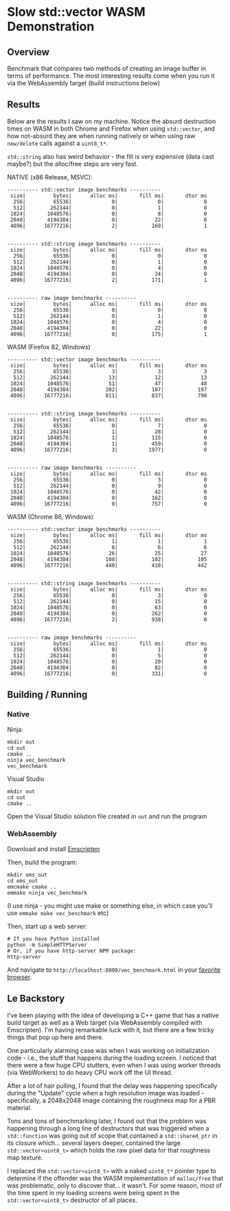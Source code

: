 # Slow std::vector WASM Demonstration

## Overview

Benchmark that compares two methods of creating an image buffer in terms of performance.
The most interesting results come when you run it via the WebAssembly target (build
instructions below)

## Results

Below are the results I saw on my machine. Notice the absurd destruction times on WASM
in both Chrome and Firefox when using `std::vector`, and how not-absurd they are when
running natively or when using raw `new/delete` calls against a `uint8_t*`.

`std::string` also has weird behavior - the fill is very expensive (data cast maybe?) but
the alloc/free steps are very fast.

NATIVE (x86 Release, MSVC):
```
---------- std::vector image benchmarks ----------
 size|         bytes|      alloc ms|       fill ms|       dtor ms
  256|         65536|             0|             0|             0
  512|        262144|             0|             1|             0
 1024|       1048576|             0|             8|             0
 2048|       4194304|             0|            22|             0
 4096|      16777216|             2|           169|             1


---------- std::string image benchmarks ----------
 size|         bytes|      alloc ms|       fill ms|       dtor ms
  256|         65536|             0|             0|             0
  512|        262144|             0|             1|             0
 1024|       1048576|             0|             4|             0
 2048|       4194304|             0|            24|             0
 4096|      16777216|             2|           171|             1


---------- raw image benchmarks ----------
 size|         bytes|      alloc ms|       fill ms|       dtor ms
  256|         65536|             0|             0|             0
  512|        262144|             0|             1|             0
 1024|       1048576|             0|             4|             0
 2048|       4194304|             0|            22|             0
 4096|      16777216|             0|           175|             1
```

WASM (Firefox 82, Windows)
```
---------- std::vector image benchmarks ----------
 size|         bytes|      alloc ms|       fill ms|       dtor ms
  256|         65536|             3|             3|             3
  512|        262144|            13|            12|            13
 1024|       1048576|            51|            47|            48
 2048|       4194304|           202|           187|           197
 4096|      16777216|           811|           837|           790


---------- std::string image benchmarks ----------
 size|         bytes|      alloc ms|       fill ms|       dtor ms
  256|         65536|             0|             7|             0
  512|        262144|             1|            28|             0
 1024|       1048576|             1|           115|             0
 2048|       4194304|             1|           459|             0
 4096|      16777216|             3|          1977|             0


---------- raw image benchmarks ----------
 size|         bytes|      alloc ms|       fill ms|       dtor ms
  256|         65536|             0|             3|             0
  512|        262144|             0|             9|             0
 1024|       1048576|             0|            42|             0
 2048|       4194304|             0|           162|             0
 4096|      16777216|             0|           757|             0
```

WASM (Chrome 86, Windows)
```
---------- std::vector image benchmarks ----------
 size|         bytes|      alloc ms|       fill ms|       dtor ms
  256|         65536|             1|             1|             1
  512|        262144|             6|             6|             6
 1024|       1048576|            26|            25|            27
 2048|       4194304|           108|           102|           105
 4096|      16777216|           440|           418|           442


---------- std::string image benchmarks ----------
 size|         bytes|      alloc ms|       fill ms|       dtor ms
  256|         65536|             0|             3|             0
  512|        262144|             0|            15|             0
 1024|       1048576|             0|            63|             0
 2048|       4194304|             0|           262|             0
 4096|      16777216|             2|           938|             0


---------- raw image benchmarks ----------
 size|         bytes|      alloc ms|       fill ms|       dtor ms
  256|         65536|             0|             1|             0
  512|        262144|             0|             5|             0
 1024|       1048576|             0|            20|             0
 2048|       4194304|             0|            82|             0
 4096|      16777216|             0|           331|             0
```
## Building / Running

### Native

Ninja:
```
mkdir out
cd out
cmake ..
ninja vec_benchmark
vec_benchmark
```

Visual Studio
```
mkdir out
cd out
cmake ..
```
Open the Visual Studio solution file created in `out` and run the program

### WebAssembly

Download and install [Emscripten](https://emscripten.org/docs/getting_started/downloads.html)

Then, build the program:

```
mkdir ems_out
cd ems_out
emcmake cmake ..
emmake ninja vec_benchmark
```

(I use ninja - you might use make or something else, in which case you'll use `emmake make vec_benchmark` etc)

Then, start up a web server:

```
# If you have Python installed
python -m SimpleHTTPServer
# Or, if you have http-server NPM package:
http-server
```

And navigate to `http://localhost:8000/vec_benchmark.html` in your [favorite browser](https://www.mozilla.org/en-US/firefox/new/).

## Le Backstory

I've been playing with the idea of developing a C++ game that has a native build target
as well as a Web target (via WebAssembly compiled with Emscripten). I'm having remarkable
luck with it, but there are a few tricky things that pop up here and there.

One particularly alarming case was when I was working on initialization code - i.e., the
stuff that happens during the loading screen. I noticed that there were a few huge CPU
stutters, even when I was using worker threads (via WebWorkers) to do heavy CPU work off
the UI thread.

After a lot of hair pulling, I found that the delay was happening specifically during the
"Update" cycle when a high resolution image was loaded - specifically, a 2048x2048 image
containing the roughness map for a PBR material.

Tons and tons of benchmarking later, I found out that the problem was happening through a
long line of destructors that was triggered when a `std::function` was going out of scope
that contained a `std::shared_ptr` in its closure which... several layers deeper, contained
the large `std::vector<uint8_t>` which holds the raw pixel data for that roughness map
texture.

I replaced the `std::vector<uint8_t>` with a naked `uint8_t*` pointer type to determine if
the offender was the WASM implementation of `malloc/free` that was problematic, only to
discover that... it wasn't. For some reason, most of the time spent in my loading screens
were being spent in the `std::vector<uint8_t>` destructor of all places.